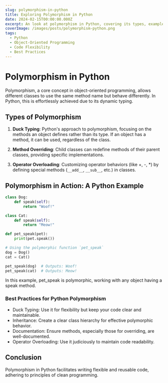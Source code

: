 ```yaml
---
slug: polymorphism-in-python
title: Exploring Polymorphism in Python
date: 2024-02-15T00:00:00.000Z
excerpt: An look at polymorphism in Python, covering its types, examples, and best practices for clean and efficient programming.
coverImage: /images/posts/polymorphism-python.png
tags:
  - Python
  - Object-Oriented Programming
  - Code Flexibility
  - Best Practices
---
```


# Polymorphism in Python

Polymorphism, a core concept in object-oriented programming, allows different classes to use the same method name but behave differently. In Python, this is effortlessly achieved due to its dynamic typing.

## Types of Polymorphism

1. **Duck Typing**: Python's approach to polymorphism, focusing on the methods an object defines rather than its type. If an object has a method, it can be used, regardless of the class.

2. **Method Overriding**: Child classes can redefine methods of their parent classes, providing specific implementations.

3. **Operator Overloading**: Customizing operator behaviors (like +, -, *) by defining special methods (`__add__`, `__sub__`, etc.) in classes.

## Polymorphism in Action: A Python Example

<CodeBlock lang="python">

```python
class Dog:
    def speak(self):
        return "Woof!"

class Cat:
    def speak(self):
        return "Meow!"

def pet_speak(pet):
    print(pet.speak())

# Using the polymorphic function `pet_speak`
dog = Dog()
cat = Cat()

pet_speak(dog)  # Outputs: Woof!
pet_speak(cat)  # Outputs: Meow!
```

</CodeBlock>

In this example, pet_speak is polymorphic, working with any object having a speak method.

### Best Practices for Python Polymorphism

- Duck Typing: Use it for flexibility but keep your code clear and maintainable.
- Inheritance: Create a clear class hierarchy for effective polymorphic behavior.
- Documentation: Ensure methods, especially those for overriding, are well-documented.
- Operator Overloading: Use it judiciously to maintain code readability.

## Conclusion

Polymorphism in Python facilitates writing flexible and reusable code, adhering to principles of clean programming.
